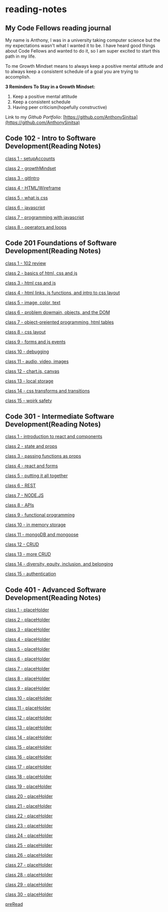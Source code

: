 # reading-notes

## My Code Fellows reading journal

My name is Anthony, I was in a university taking computer science but the my expectations wasn't what I wanted it to be. I have heard good things about Code Fellows and wanted to do it, so I am super excited to start this path in my life.

To me Growth Mindset means to always keep a positive mental attitude and to always keep a consistent schedule of a goal you are trying to accomplish.

**3 Reminders To Stay in a Growth Mindset:**

1. Keep a positive mental attitude
2. Keep a consistent schedule
3. Having peer criticism(hopefully constructive)

Link to my _Github Portfolio_: [https://github.com/AnthonySinitsa](https://github.com/AnthonySinitsa)

## Code 102 - Intro to Software Development(Reading Notes)

[class 1 - setupAccounts](102/102-1.md)

[class 2 - growthMindset](102/102-2.md)

[class 3 - gitIntro](102/102-3.md)

[class 4 - HTML/Wireframe](102/102-4.md)

[class 5 - what is css](102/102-5.md)

[class 6 - javascript](102/102-6.md)

[class 7 - programming with javascript](102/102-7.md)

[class 8 - operators and loops](102/102-8.md)

## Code 201 Foundations of Software Development(Reading Notes)

[class 1 - 102 review](201/201-1.md)

[class 2 - basics of html, css and js](201/201-2.md)

[class 3 - html css and js](201/201-3.md)

[class 4 - html links, js functions, and intro to css layout](201/201-4.md)

[class 5 - image, color, text](201/201-5.md)

[class 6 - problem dowmain, objects, and the DOM](201/201-6.md)

[class 7 - object-oreiented programming, html tables](201/201-7.md)

[class 8 - css layout](201/201-8.md)

[class 9 - forms and js events](201/201-9.md)

[class 10 - debugging](201/201-10.md)

[class 11 - audio, video, images](201/201-11.md)

[class 12 - chart.js, canvas](201/201-12.md)

[class 13 - local storage](201/201-13.md)

[class 14 - css transforms and transitions](201/201-14.md)

[class 15 - woirk safety](201/201-15.md)

## Code 301 - Intermediate Software Development(Reading Notes)

[class 1 - introduction to react and components](301/301-1.md)

[class 2 - state and props](301/301-2.md)

[class 3 - passing functions as props](301/301-3.md)

[class 4 - react and forms](301/301-4.md)

[class 5 - putting it all together](301/301-5.md)

[class 6 - REST](301/301-6.md)

[class 7 - NODE.JS](301/301-7.md)

[class 8 - APIs](301/301-8.md)

[class 9 - functional programming](301/301-9.md)

[class 10 - in memory storage](301/301-10.md)

[class 11 - mongoDB and mongoose](301/301-11.md)

[class 12 - CRUD](301/301-12.md)

[class 13 - more CRUD](301/301-13.md)

[class 14 - diversity, equity, inclusion, and belonging](301/301-14.md)

[class 15 - authentication](301/301-15.md)

## Code 401 - Advanced Software Development(Reading Notes)

[class 1 - placeHolder](401/401-1.md)

[class 2 - placeHolder](401/401-2.md)

[class 3 - placeHolder](401/401-3.md)

[class 4 - placeHolder](401/401-4.md)

[class 5 - placeHolder](401/401-5.md)

[class 6 - placeHolder](401/401-6.md)

[class 7 - placeHolder](401/401-7.md)

[class 8 - placeHolder](401/401-8.md)

[class 9 - placeHolder](401/401-9.md)

[class 10 - placeHolder](401/401-10.md)

[class 11 - placeHolder](401/401-11.md)

[class 12 - placeHolder](401/401-12.md)

[class 13 - placeHolder](401/401-13.md)

[class 14 - placeHolder](401/401-14.md)

[class 15 - placeHolder](401/401-15.md)

[class 16 - placeHolder](401/401-16.md)

[class 17 - placeHolder](401/401-17.md)

[class 18 - placeHolder](401/401-18.md)

[class 19 - placeHolder](401/401-19.md)

[class 20 - placeHolder](401/401-20.md)

[class 21 - placeHolder](401/401-21.md)

[class 22 - placeHolder](401/401-22.md)

[class 23 - placeHolder](401/401-23.md)

[class 24 - placeHolder](401/401-24.md)

[class 25 - placeHolder](401/401-25.md)

[class 26 - placeHolder](401/401-26.md)

[class 27 - placeHolder](401/401-27.md)

[class 28 - placeHolder](401/401-28.md)

[class 29 - placeHolder](401/401-29.md)

[class 30 - placeHolder](401/401-30.md)

[preRead](401/401-preRead.md)
